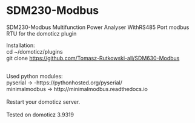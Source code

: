 # SDM230-Modbus
SDM230-Modbus  Multifunction Power Analyser WithRS485 Port modbus RTU for the domoticz plugin

Installation: <br>
cd ~/domoticz/plugins<br>
git clone https://github.com/Tomasz-Rutkowski-all/SDM630-Modbus <br>

<br>
Used python modules: <br>
pyserial -> -https://pythonhosted.org/pyserial/ <br>
minimalmodbus -> http://minimalmodbus.readthedocs.io<br>
<br>
Restart your domoticz server.
<br>
<br>
Tested on domoticz 3.9319

